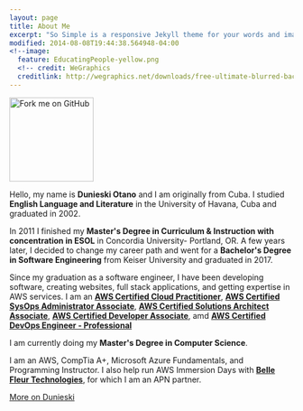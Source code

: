 ```yaml
---
layout: page
title: About Me
excerpt: "So Simple is a responsive Jekyll theme for your words and images."
modified: 2014-08-08T19:44:38.564948-04:00
<!--image:
  feature: EducatingPeople-yellow.png
  <!-- credit: WeGraphics
  creditlink: http://wegraphics.net/downloads/free-ultimate-blurred-background-pack/ -->
---
```

<a href="https://github.com/you"><img width="149" height="149" src="https://github.blog/wp-content/uploads/2008/12/forkme_left_darkblue_121621.png?resize=149%2C149" class="attachment-full size-full" alt="Fork me on GitHub" data-recalc-dims="1"></a>

Hello, my name is **Dunieski Otano** and I am originally from Cuba. I studied **English Language and Literature** in the University of Havana, Cuba and graduated in 2002. 

In 2011 I finished my **Master's Degree in Curriculum & Instruction with concentration in ESOL** in Concordia University- Portland, OR. A few years later, I decided to change my career path and went for a **Bachelor's Degree in Software Engineering** from Keiser University and graduated in 2017. 

Since my graduation as a software engineer, I have been developing software, creating websites, full stack applications, and getting expertise in AWS services. I am an [**AWS Certified Cloud Practitioner**](https://www.certmetrics.com/amazon/public/badge.aspx?i=9&t=c&d=2019-08-06&ci=AWS00993439), [**AWS Certified SysOps Administrator Associate**](https://www.certmetrics.com/amazon/public/badge.aspx?i=3&t=c&d=2019-09-10&ci=AWS00993439), [**AWS Certified Solutions Architect Associate**](https://www.certmetrics.com/amazon/public/badge.aspx?i=1&t=c&d=2019-10-17&ci=AWS00993439), [**AWS Certified Developer Associate**](https://www.certmetrics.com/amazon/public/badge.aspx?i=2&t=c&d=2019-12-10&ci=AWS00993439), amd [**AWS Certified DevOps Engineer - Professional**](https://www.certmetrics.com/amazon/public/badge.aspx?i=5&t=c&d=2020-03-06&ci=AWS00993439)

I am currently doing my **Master's Degree in Computer Science**. 

I am an AWS, CompTia A+, Microsoft Azure Fundamentals, and Programming Instructor. I also help run AWS Immersion Days with [**Belle Fleur Technologies**](https://www.bellefleurtech.com/), for which I am an APN partner. 

<a markdown="0" href="https://www.linkedin.com/in/dunieski-otano/" class="btn btn-primary">More on Dunieski</a>



[^1]: Example: *domain.com/category-name/post-title*
